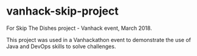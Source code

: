 # vanhack-skip-project
For Skip The Dishes project - Vanhack event, March 2018.

This project was used in a Vanhackathon event to demonstrate the use of Java and DevOps skills to solve challenges.
